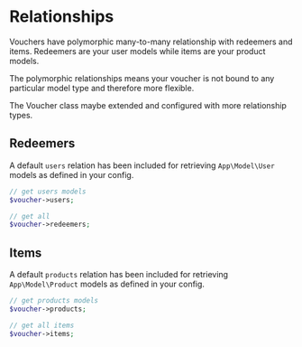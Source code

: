 # Relationships

Vouchers have polymorphic many-to-many relationship with redeemers and items.
Redeemers are your user models while items are your product models.

The polymorphic relationships means your voucher is not bound to any particular model type and therefore more flexible.

The Voucher class maybe extended and configured with more relationship types.

## Redeemers
A default `users` relation has been included for retrieving `App\Model\User` models as defined in your config.

```php
// get users models
$voucher->users;

// get all
$voucher->redeemers;
```

## Items
A default `products` relation has been included for retrieving `App\Model\Product` models as defined in your config.

```php
// get products models
$voucher->products;

// get all items
$voucher->items;
```
